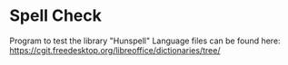 # Spell Check

Program to test the library "Hunspell"
Language files can be found here: https://cgit.freedesktop.org/libreoffice/dictionaries/tree/